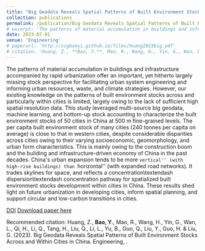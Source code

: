 ```yaml
---
title: "Big Geodata Reveals Spatial Patterns of Built Environment Stocks Across and Within Cities in China"
collection: publications
permalink: /publication/Big Geodata Reveals Spatial Patterns of Built Environment Stocks Across and Within Cities in China
# excerpt: 'The patterns of material accumulation in buildings and infrastructure accompanied by rapid urbanization offer an important, yet hitherto largely missing stock perspective for facilitating urban system engineering and informing urban resources, waste, and climate strategies. However, our existing knowledge on the patterns of built environment stocks across and particularly within cities is limited, largely owing to the lack of sufficient high spatial resolution data. This study leveraged multi-source big geodata, machine learning, and bottom-up stock accounting to characterize the built environment stocks of 50 cities in China at 500 m fine-grained levels. The per capita built environment stock of many cities (240 tonnes per capita on average) is close to that in western cities, despite considerable disparities across cities owing to their varying socioeconomic, geomorphology, and urban form characteristics. This is mainly owing to the construction boom and the building and infrastructure-driven economy of China in the past decades. China's urban expansion tends to be more ``vertical'' (with high-rise buildings) than ``horizontal'' (with expanded road networks). It trades skylines for space, and reflects a concentration\textendash dispersion\textendash concentration pathway for spatialized built environment stocks development within cities in China. These results shed light on future urbanization in developing cities, inform spatial planning, and support circular and low-carbon transitions in cities.'
date: 2023-07-01
venue: 'Engineering'
# paperurl: 'http://cugbaoyi.github.io/files/huang2023big.pdf'
# citation: 'Huang, Z., **Bao, Y.**, Mao, R., Wang, H., Yin, G., Wan, L., Qi, H., Li, Q., Tang, H., Liu, Q., Li, L., Yu, B., Guo, Q., Liu, Y., Guo, H. & Liu, G. (2023). Big Geodata Reveals Spatial Patterns of Built Environment Stocks Across and Within Cities in China. Engineering, (), .'
---
```

The patterns of material accumulation in buildings and infrastructure accompanied by rapid urbanization offer an important, yet hitherto largely missing stock perspective for facilitating urban system engineering and informing urban resources, waste, and climate strategies. However, our existing knowledge on the patterns of built environment stocks across and particularly within cities is limited, largely owing to the lack of sufficient high spatial resolution data. This study leveraged multi-source big geodata, machine learning, and bottom-up stock accounting to characterize the built environment stocks of 50 cities in China at 500 m fine-grained levels. The per capita built environment stock of many cities (240 tonnes per capita on average) is close to that in western cities, despite considerable disparities across cities owing to their varying socioeconomic, geomorphology, and urban form characteristics. This is mainly owing to the construction boom and the building and infrastructure-driven economy of China in the past decades. China's urban expansion tends to be more ``vertical'' (with high-rise buildings) than ``horizontal'' (with expanded road networks). It trades skylines for space, and reflects a concentration\textendash dispersion\textendash concentration pathway for spatialized built environment stocks development within cities in China. These results shed light on future urbanization in developing cities, inform spatial planning, and support circular and low-carbon transitions in cities.

[DOI](https://doi.org/10.1016/j.eng.2023.05.015)
[Download paper here](http://cugbaoyi.github.io/files/huang2023big.pdf)

Recommended citation: Huang, Z., **Bao, Y.**, Mao, R., Wang, H., Yin, G., Wan, L., Qi, H., Li, Q., Tang, H., Liu, Q., Li, L., Yu, B., Guo, Q., Liu, Y., Guo, H. & Liu, G. (2023). Big Geodata Reveals Spatial Patterns of Built Environment Stocks Across and Within Cities in China. Engineering, .
